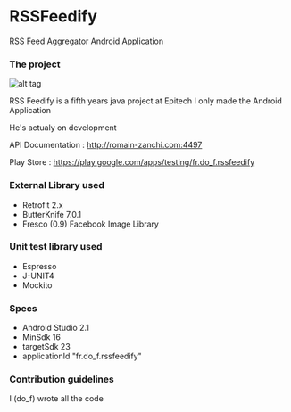 # RSSFeedify
RSS Feed Aggregator Android Application

### The project ###

![alt tag](http://62-210-36-42.rev.poneytelecom.eu/~do_f/android/RSSFeedify-logo.png)

RSS Feedify is a fifth years java project at Epitech
I only made the Android Application

He's actualy on development

API Documentation : http://romain-zanchi.com:4497

Play Store : https://play.google.com/apps/testing/fr.do_f.rssfeedify

### External Library used ###

* Retrofit 2.x
* ButterKnife 7.0.1
* Fresco (0.9) Facebook Image Library

### Unit test library used ###

* Espresso
* J-UNIT4
* Mockito

### Specs ###

* Android Studio 2.1
* MinSdk 16
* targetSdk 23
* applicationId "fr.do_f.rssfeedify"

### Contribution guidelines ###

I (do_f) wrote all the code

